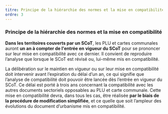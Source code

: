 ```yaml
---
titre: Principe de la hiérarchie des normes et la mise en compatibilité
ordre: 3
---
```


### Principe de la hiérarchie des normes et la mise en compatibilité

**Dans les territoires couverts par un SCoT**, les PLU et cartes communales auront **un an à compter de l'entrée en vigueur du SCoT** pour se prononcer sur leur mise en compatibilité avec ce dernier. Il convient de reproduire l’analyse que lorsque le SCoT est révisé ou, lui-même mis en compatibilité. 

La délibération sur le maintien en vigueur ou sur leur mise en compatibilité doit intervenir avant l’expiration du délai d’un an, ce qui signifie que l’analyse de compatibilité doit pouvoir être lancée dès l’entrée en vigueur du SCoT. Ce délai est porté à trois ans concernant la compatibilité avec les autres documents sectoriels opposables au PLU et carte communale.
Cette mise en compatibilité devra, dans tous les cas, être réalisée **par le biais de la procédure de modification simplifiée**, et ce quelle que soit l’ampleur des évolutions du document d’urbanisme mis en compatibilité.
